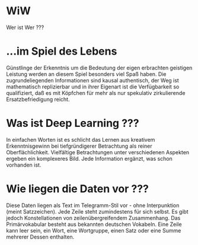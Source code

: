 # WiW
Wer ist Wer ???

# ...im Spiel des Lebens
Günstlinge der Erkenntnis um die Bedeutung der eigen erbrachten geistigen Leistung werden an diesem Spiel besonders viel Spaß haben. Die zugrundeliegenden Informationen sind kausal authentisch, der Weg ist mathematisch replizierbar und in ihrer Eigenart ist die Verfügbarkeit so qualifiziert, daß es mit Köpfchen für mehr als nur spekulativ zirkulierende Ersatzbefriedigung reicht.

# Was ist Deep Learning ???
In einfachen Worten ist es schlicht das Lernen aus kreativem Erkenntnisgewinn bei tiefgründigerer Betrachtung als reiner Oberflächlichkeit. Vielfältige Betrachtungen unter verschiedenen Aspekten ergeben ein komplexeres Bild. Jede Information ergänzt, was schon vorhanden ist. 

# Wie liegen die Daten vor ???
Diese Daten liegen als Text im Telegramm-Stil vor - ohne Interpunktion (meint Satzzeichen). Jede Zeile steht zumindestens für sich selbst. Es gibt jedoch Konstellationen von zeilenübergreifendem Zusammenhang. Das Primärvokabular besteht aus bekannten deutschen Vokabeln. Eine Zeile kann leer sein, ein Wort, eine Wortgruppe, einen Satz oder eine Summe mehrerer Dessen enthalten.



